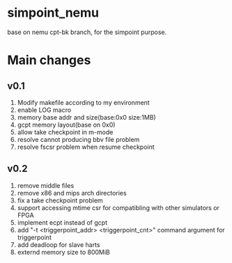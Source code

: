 # simpoint_nemu
base on nemu cpt-bk branch, for the simpoint purpose.

# Main changes
## v0.1
1) Modify makefile according to my environment
2) enable LOG macro
3) memory base addr and size(base:0x0 size:1MB)
4) gcpt memory layout(base on 0x0)
5) allow take checkpoint in m-mode
6) resolve cannot producing bbv file problem
7) resolve fscsr problem when resume checkpoint
## v0.2
1) remove middle files 
2) remove x86 and mips arch directories
3) fix a take checkpoint problem
4) support accessing mtime csr for compatibling with other simulators or FPGA
5) implement ecpt instead of gcpt
6) add "-t \<triggerpoint_addr\> \<triggerpoint_cnt\>" command argument for triggerpoint
7) add deadloop for slave harts
8) externd memory size to 800MiB
